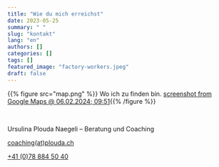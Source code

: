```yaml
---
title: "Wie du mich erreichst"
date: 2023-05-25
summary: " "
slug: "kontakt"
lang: "en"
authors: []
categories: []
tags: []
featured_image: "factory-workers.jpeg"
draft: false
---
```


{{% figure src="map.png" %}} Wo ich zu finden bin. [screenshot from Google Maps @ 06.02.2024; 09:51](https://www.google.com/maps/place/Ursulina+Plouda+Naegeli+-+Beratung+%26+Coaching/@47.5773092,8.9409047,382m/data=!3m1!1e3!4m6!3m5!1s0x479a8dc5f93b5e83:0xef1d35002ca05388!8m2!3d47.5774512!4d8.9420424!16s%2Fg%2F11h2kvw70x?entry=ttu){{% /figure %}}

<br>  

Ursulina Plouda Naegeli – Beratung und Coaching

[coaching(at)plouda.ch](mailto:coaching@plouda.ch)  

[+41 (0)78 884 50 40](tel:+41788845040)  